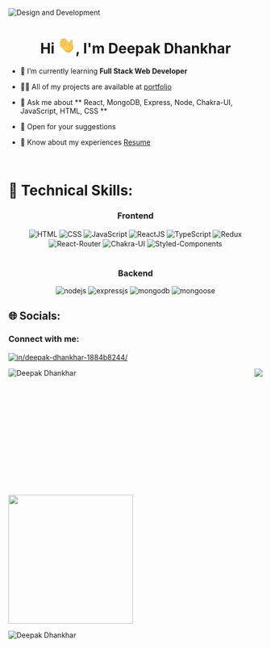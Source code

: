 
![Design and Development](https://live.staticflickr.com/65535/51350239267_54560763e6_b.jpg)

<p  align="center" I'm a passionate learner who's always willing to learn </p>

 <h1 align="center">Hi <img src="https://raw.githubusercontent.com/ABSphreak/ABSphreak/master/gifs/Hi.gif" width="35">, I'm Deepak Dhankhar
   </h1>

- 🌱 I’m currently learning **Full Stack Web Developer**

- 👨‍💻 All of my projects are available at [portfolio](https://deepak1095.github.io/)

- 💬 Ask me about **  React, MongoDB, Express, Node, Chakra-UI, JavaScript, HTML, CSS   **

- 👨 Open for your suggestions

- 📄 Know about my experiences [Resume](https://drive.google.com/file/d/1arPllevTAd65ylIDQccpJrwS0GY3n6mc/view?usp=drive_link)
</br>

# 🥇 Technical Skills:
 <div align="center"><h3 align="center">Frontend</h3>
<img src="https://img.shields.io/badge/html5-%23E34F26.svg?style=for-the-badge&logo=html5&logoColor=white" align="center" alt="HTML">
<img src = "https://img.shields.io/badge/css3-%231572B6.svg?style=for-the-badge&logo=css3&logoColor=white" align="center" alt="CSS">
<img src ="https://img.shields.io/badge/javascript-%23323330.svg?style=for-the-badge&logo=javascript&logoColor=%23F7DF1E" align="center" alt="JavaScript">
<img src="https://img.shields.io/badge/React-20232A?style=for-the-badge&logo=react&logoColor=61DAFB"  align="center" alt="ReactJS" />
<img src='https://img.shields.io/badge/typescript-%23007ACC.svg?style=for-the-badge&logo=typescript&logoColor=white' align='center' alt='TypeScript' />
<img src="https://img.shields.io/badge/Redux-593D88?style=for-the-badge&logo=redux&logoColor=white"  align="center" alt="Redux" />
<img src="https://img.shields.io/badge/React_Router-CA4245?style=for-the-badge&logo=react-router&logoColor=white"  align="center" alt="React-Router" />
<img src = "https://img.shields.io/badge/chakra ui-%234ED1C5.svg?style=for-the-badge&logo=chakraui&logoColor=white" align="center" alt="Chakra-UI"/>
<img src = "https://img.shields.io/badge/styledcomponents-DB7093.svg?style=for-the-badge&logo=styled-components&logoColor=white" align="center" alt="Styled-Components"/> 
</div>

</br>

 <div align="center"><h3 align="center">Backend</h3> 
<img src="https://nodejs.org/static/images/logo.svg" alt="nodejs" />
<img width="10%" src="https://expressjs.com/images/express-facebook-share.png" alt="expressjs"/>
<img style={width:"10%"} src="https://img.shields.io/badge/MongoDB-4EA94B?style=for-the-badge&logo=mongodb&logoColor=white" alt="mongodb"/>
<img src="https://img.shields.io/badge/Mongoose-FB1911.svg?style=for-the-badge&logoColor=white" alt="mongoose"/>
</div>

<div>

## 🌐 Socials:
<h3 align="left">Connect with me:</h3>
<p align="left">
      <a href="https://www.linkedin.com/in/deepak-dhankhar-1884b8244/" target="blank"><img align="center" src="https://raw.githubusercontent.com/rahuldkjain/github-profile-readme-generator/master/src/images/icons/Social/linked-in-alt.svg" alt="in/deepak-dhankhar-1884b8244/" height="30" width="40" /></a>
 </p>
  <img align="left" src="https://github-readme-streak-stats.herokuapp.com/?user=Deepak1095&theme=react" alt="Deepak Dhankhar" height="250px" width="47%" hide_border=true theme=react hide_border=true bg_color=0D1117/>
    <img align="right" src="https://github-readme-stats-git-masterrstaa-rickstaa.vercel.app/api?username=Deepak1095&hide_border=true&theme=react&hide_border=true&bg_color=0D1117"/>

<div>
<!-- git stats -->
<p><img align="center" src="https://github-readme-stats-git-masterrstaa-rickstaa.vercel.app/api/top-langs/?username=Deepak1095&hide_border=true&theme=react&hide_border=true&bg_color=0D1117" height="255px" width="70%"  /></p>
<p align="left"> <img src="https://komarev.com/ghpvc/?username=Deepak1095&label=Profile%20views&color=0e75b6&style=flat" alt="Deepak Dhankhar" /> </p>
